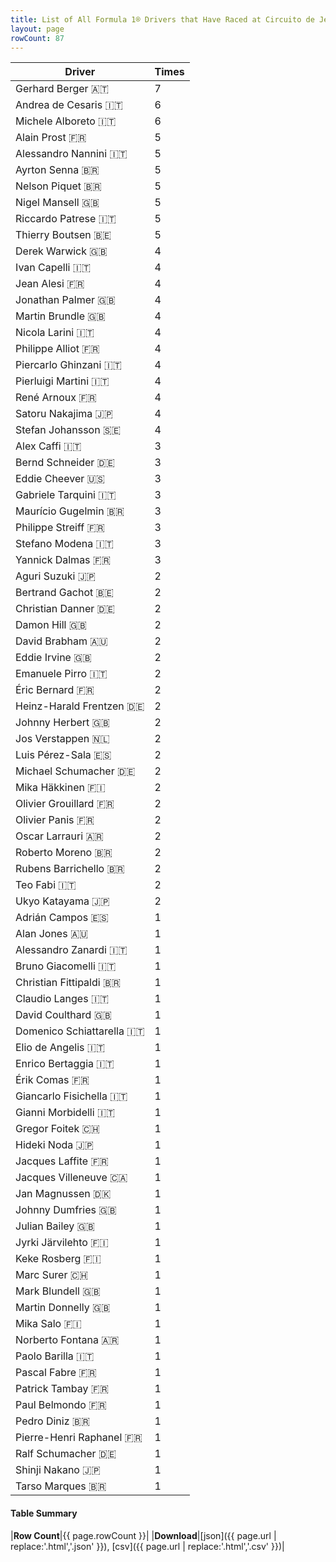 ```yaml
---
title: List of All Formula 1® Drivers that Have Raced at Circuito de Jerez
layout: page
rowCount: 87
---
```


| Driver | Times |
|--|--|
| Gerhard Berger 🇦🇹 | 7 |
| Andrea de Cesaris 🇮🇹 | 6 |
| Michele Alboreto 🇮🇹 | 6 |
| Alain Prost 🇫🇷 | 5 |
| Alessandro Nannini 🇮🇹 | 5 |
| Ayrton Senna 🇧🇷 | 5 |
| Nelson Piquet 🇧🇷 | 5 |
| Nigel Mansell 🇬🇧 | 5 |
| Riccardo Patrese 🇮🇹 | 5 |
| Thierry Boutsen 🇧🇪 | 5 |
| Derek Warwick 🇬🇧 | 4 |
| Ivan Capelli 🇮🇹 | 4 |
| Jean Alesi 🇫🇷 | 4 |
| Jonathan Palmer 🇬🇧 | 4 |
| Martin Brundle 🇬🇧 | 4 |
| Nicola Larini 🇮🇹 | 4 |
| Philippe Alliot 🇫🇷 | 4 |
| Piercarlo Ghinzani 🇮🇹 | 4 |
| Pierluigi Martini 🇮🇹 | 4 |
| René Arnoux 🇫🇷 | 4 |
| Satoru Nakajima 🇯🇵 | 4 |
| Stefan Johansson 🇸🇪 | 4 |
| Alex Caffi 🇮🇹 | 3 |
| Bernd Schneider 🇩🇪 | 3 |
| Eddie Cheever 🇺🇸 | 3 |
| Gabriele Tarquini 🇮🇹 | 3 |
| Maurício Gugelmin 🇧🇷 | 3 |
| Philippe Streiff 🇫🇷 | 3 |
| Stefano Modena 🇮🇹 | 3 |
| Yannick Dalmas 🇫🇷 | 3 |
| Aguri Suzuki 🇯🇵 | 2 |
| Bertrand Gachot 🇧🇪 | 2 |
| Christian Danner 🇩🇪 | 2 |
| Damon Hill 🇬🇧 | 2 |
| David Brabham 🇦🇺 | 2 |
| Eddie Irvine 🇬🇧 | 2 |
| Emanuele Pirro 🇮🇹 | 2 |
| Éric Bernard 🇫🇷 | 2 |
| Heinz-Harald Frentzen 🇩🇪 | 2 |
| Johnny Herbert 🇬🇧 | 2 |
| Jos Verstappen 🇳🇱 | 2 |
| Luis Pérez-Sala 🇪🇸 | 2 |
| Michael Schumacher 🇩🇪 | 2 |
| Mika Häkkinen 🇫🇮 | 2 |
| Olivier Grouillard 🇫🇷 | 2 |
| Olivier Panis 🇫🇷 | 2 |
| Oscar Larrauri 🇦🇷 | 2 |
| Roberto Moreno 🇧🇷 | 2 |
| Rubens Barrichello 🇧🇷 | 2 |
| Teo Fabi 🇮🇹 | 2 |
| Ukyo Katayama 🇯🇵 | 2 |
| Adrián Campos 🇪🇸 | 1 |
| Alan Jones 🇦🇺 | 1 |
| Alessandro Zanardi 🇮🇹 | 1 |
| Bruno Giacomelli 🇮🇹 | 1 |
| Christian Fittipaldi 🇧🇷 | 1 |
| Claudio Langes 🇮🇹 | 1 |
| David Coulthard 🇬🇧 | 1 |
| Domenico Schiattarella 🇮🇹 | 1 |
| Elio de Angelis 🇮🇹 | 1 |
| Enrico Bertaggia 🇮🇹 | 1 |
| Érik Comas 🇫🇷 | 1 |
| Giancarlo Fisichella 🇮🇹 | 1 |
| Gianni Morbidelli 🇮🇹 | 1 |
| Gregor Foitek 🇨🇭 | 1 |
| Hideki Noda 🇯🇵 | 1 |
| Jacques Laffite 🇫🇷 | 1 |
| Jacques Villeneuve 🇨🇦 | 1 |
| Jan Magnussen 🇩🇰 | 1 |
| Johnny Dumfries 🇬🇧 | 1 |
| Julian Bailey 🇬🇧 | 1 |
| Jyrki Järvilehto 🇫🇮 | 1 |
| Keke Rosberg 🇫🇮 | 1 |
| Marc Surer 🇨🇭 | 1 |
| Mark Blundell 🇬🇧 | 1 |
| Martin Donnelly 🇬🇧 | 1 |
| Mika Salo 🇫🇮 | 1 |
| Norberto Fontana 🇦🇷 | 1 |
| Paolo Barilla 🇮🇹 | 1 |
| Pascal Fabre 🇫🇷 | 1 |
| Patrick Tambay 🇫🇷 | 1 |
| Paul Belmondo 🇫🇷 | 1 |
| Pedro Diniz 🇧🇷 | 1 |
| Pierre-Henri Raphanel 🇫🇷 | 1 |
| Ralf Schumacher 🇩🇪 | 1 |
| Shinji Nakano 🇯🇵 | 1 |
| Tarso Marques 🇧🇷 | 1 |

#### Table Summary

|**Row Count**|{{ page.rowCount }}|
|**Download**|[json]({{ page.url | replace:'.html','.json' }}), [csv]({{ page.url | replace:'.html','.csv' }})|
